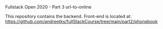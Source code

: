 Fullstack Open 2020 - Part 3
url-to-online

This repository contains the backend. 
Front-end is located at:
https://github.com/andreetks/fullStackCourse/tree/main/part2/phonebook